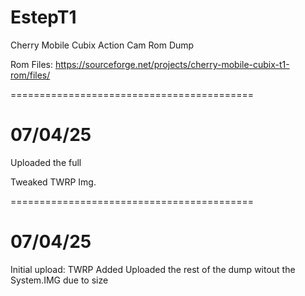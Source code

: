 # EstepT1
Cherry Mobile Cubix Action Cam Rom Dump

Rom Files: https://sourceforge.net/projects/cherry-mobile-cubix-t1-rom/files/

==========================================

# 07/04/25

Uploaded the full

Tweaked TWRP Img.

==========================================

# 07/04/25 
Initial upload:
TWRP Added
Uploaded the rest of the dump witout the System.IMG due to size
